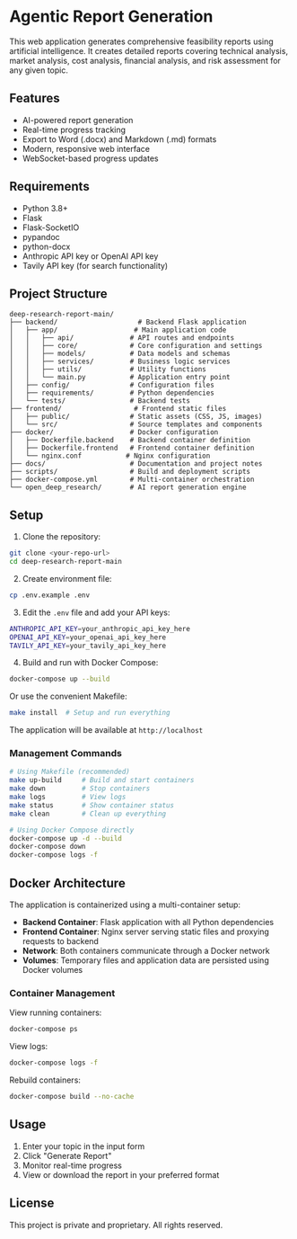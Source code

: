 # Agentic Report Generation

This web application generates comprehensive feasibility reports using artificial intelligence. It creates detailed reports covering technical analysis, market analysis, cost analysis, financial analysis, and risk assessment for any given topic.

## Features

- AI-powered report generation
- Real-time progress tracking
- Export to Word (.docx) and Markdown (.md) formats
- Modern, responsive web interface
- WebSocket-based progress updates

## Requirements

- Python 3.8+
- Flask
- Flask-SocketIO
- pypandoc
- python-docx
- Anthropic API key or OpenAI API key
- Tavily API key (for search functionality)

## Project Structure

```
deep-research-report-main/
├── backend/                    # Backend Flask application
│   ├── app/                   # Main application code
│   │   ├── api/              # API routes and endpoints
│   │   ├── core/             # Core configuration and settings
│   │   ├── models/           # Data models and schemas
│   │   ├── services/         # Business logic services
│   │   ├── utils/            # Utility functions
│   │   └── main.py           # Application entry point
│   ├── config/               # Configuration files
│   ├── requirements/         # Python dependencies
│   └── tests/                # Backend tests
├── frontend/                  # Frontend static files
│   ├── public/               # Static assets (CSS, JS, images)
│   └── src/                  # Source templates and components
├── docker/                   # Docker configuration
│   ├── Dockerfile.backend    # Backend container definition
│   ├── Dockerfile.frontend   # Frontend container definition
│   └── nginx.conf           # Nginx configuration
├── docs/                     # Documentation and project notes
├── scripts/                  # Build and deployment scripts
├── docker-compose.yml        # Multi-container orchestration
└── open_deep_research/       # AI report generation engine
```

## Setup

1. Clone the repository:
```bash
git clone <your-repo-url>
cd deep-research-report-main
```

2. Create environment file:
```bash
cp .env.example .env
```

3. Edit the `.env` file and add your API keys:
```bash
ANTHROPIC_API_KEY=your_anthropic_api_key_here
OPENAI_API_KEY=your_openai_api_key_here
TAVILY_API_KEY=your_tavily_api_key_here
```

4. Build and run with Docker Compose:
```bash
docker-compose up --build
```

Or use the convenient Makefile:
```bash
make install  # Setup and run everything
```

The application will be available at `http://localhost`

### Management Commands

```bash
# Using Makefile (recommended)
make up-build     # Build and start containers
make down         # Stop containers
make logs         # View logs
make status       # Show container status
make clean        # Clean up everything

# Using Docker Compose directly
docker-compose up -d --build
docker-compose down
docker-compose logs -f
```

## Docker Architecture

The application is containerized using a multi-container setup:

- **Backend Container**: Flask application with all Python dependencies
- **Frontend Container**: Nginx server serving static files and proxying requests to backend
- **Network**: Both containers communicate through a Docker network
- **Volumes**: Temporary files and application data are persisted using Docker volumes

### Container Management

View running containers:
```bash
docker-compose ps
```

View logs:
```bash
docker-compose logs -f
```

Rebuild containers:
```bash
docker-compose build --no-cache
```

## Usage

1. Enter your topic in the input form
2. Click "Generate Report"
3. Monitor real-time progress
4. View or download the report in your preferred format

## License

This project is private and proprietary. All rights reserved. 